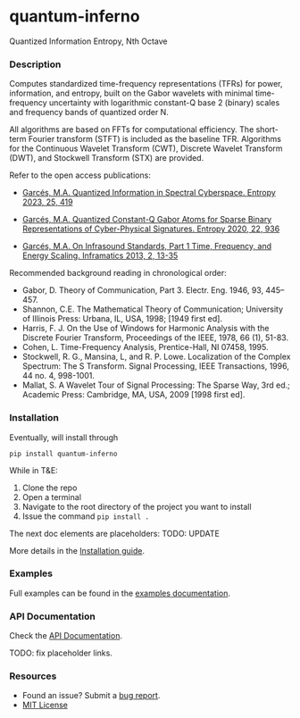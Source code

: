 # quantum-inferno
Quantized Information Entropy, Nth Octave

### Description
Computes standardized time-frequency representations (TFRs) for power, information, and entropy, 
built on the Gabor wavelets with minimal time-frequency uncertainty with 
logarithmic constant-Q base 2 (binary) scales and frequency bands of quantized order N.

All algorithms are based on FFTs for computational efficiency. 
The short-term Fourier transform (STFT) is included as the baseline TFR.
Algorithms for the Continuous Wavelet Transform (CWT), Discrete Wavelet Transform (DWT), 
and Stockwell Transform (STX) are provided.

Refer to the open access publications:

- [Garcés, M.A. Quantized Information in Spectral Cyberspace. Entropy 2023, 25, 419](https://doi.org/10.3390/e25030419)

- [Garcés, M.A. Quantized Constant-Q Gabor Atoms for 
Sparse Binary Representations of Cyber-Physical Signatures. Entropy 2020, 22, 936](https://doi.org/10.3390/e22090936)

- [Garcés, M.A. On Infrasound Standards, Part 1 Time, Frequency, and Energy Scaling. 
Inframatics 2013, 2, 13-35](https://doi.org/10.4236/inframatics.2013.22002)
 
Recommended background reading in chronological order:
- Gabor, D. Theory of Communication, Part 3. Electr. Eng. 1946, 93, 445–457.
- Shannon, C.E. The Mathematical Theory of Communication; University of Illinois Press: Urbana, IL, USA, 1998; [1949 first ed].
- Harris, F. J. On the Use of Windows for Harmonic Analysis with the Discrete Fourier Transform, Proceedings of the IEEE, 1978, 66 (1), 51-83.
- Cohen, L. Time-Frequency Analysis, Prentice-Hall, NI 07458, 1995.
- Stockwell, R. G., Mansina, L, and R. P. Lowe. Localization of the Complex Spectrum: The S Transform. Signal Processing, IEEE Transactions, 1996, 44 no. 4, 998-1001.
- Mallat, S. A Wavelet Tour of Signal Processing: The Sparse Way, 3rd ed.; Academic Press: Cambridge, MA, USA, 2009 [1998 first ed].


### Installation

Eventually, will install through
```shell script
pip install quantum-inferno
```
While in T&E:

1) Clone the repo
2) Open a terminal
3) Navigate to the root directory of the project you want to install
4) Issue the command `pip install .`

The next doc elements are placeholders:
TODO: UPDATE

More details in the [Installation guide](https://github.com/RedVoxInc/libquantum/blob/master/docs/libquantum/intallation.md).

### Examples
Full examples can be found in the [examples documentation](https://github.com/RedVoxInc/libquantum/blob/master/docs/libquantum/examples.md#examples-using-libquantum).

### API Documentation
Check the [API Documentation](https://redvoxinc.github.io/libquantum).

TODO: fix placeholder links.

### Resources

- Found an issue? Submit a [bug report](https://github.com/ISLA-UH/quantum-inferno/issues).
- [MIT License](https://github.com/ISLA-UH/quantum-inferno/blob/main/LICENSE)
